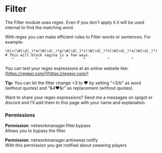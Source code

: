 # Filter

The Filter module uses regex. Even if you don't apply it it will be used internal to find the matching word.

With regex you can make efficient rules to Filter words or sentences. For example:

```text
\b(v(\W|\d|_)*a(\W|\d|_)*g(\W|\d|_)*i(\W|\d|_)*n(\W|\d|_)*a(\W|\d|_)*) # This will block vagina is a few ways.
   ^          ^          ^          ^          ^          ^
```

You can test your regex expressions at an online website like: [https://regexr.com/](https://regexr.com/)  
  
**Tip:** You can let the filter change &lt;3 to ❤ by setting "&lt;3/b" as word \(without quotes\)  and "&4❤&r" as replacement \(without quotes\).

Want to share your regex expressions? Send me a messages on spigot or discord and I'll add them to this page with your name and explanation.

### Permissions

**Permission**: networkmanager.filter.bypass  
Allows you to bypass the filter.

**Permission**: networkmanager.antiswear.notify  
With this permission you get notified about swearing players





